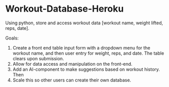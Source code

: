 # Workout-Database-Heroku
Using python, store and access workout data [workout name, weight lifted, reps, date]. 

Goals:
1. Create a front end table input form with a dropdown menu for the workout name, and then user entry for weight, reps, and date. The table clears upon submission.
2. Allow for data access and manipulation on the front-end. 
3. Add an AI-component to make suggestions based on workout history. Then
4. Scale this so other users can create their own database.
